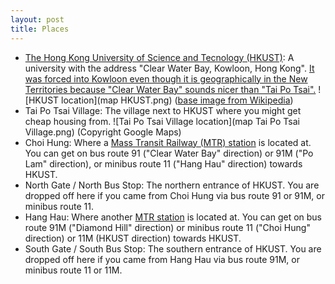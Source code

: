 ```yaml
---
layout: post
title: Places
---
```



- [The Hong Kong University of Science and Tecnology (HKUST)](https://hkust.edu.hk/): A university with the address "Clear Water Bay, Kowloon, Hong Kong". [It was forced into Kowloon even though it is geographically in the New Territories because "Clear Water Bay" sounds nicer than "Tai Po Tsai".](https://zh.wikipedia.org/zh-hk/%E9%A6%99%E6%B8%AF%E7%A7%91%E6%8A%80%E5%A4%A7%E5%AD%B8#cite_note-%E9%A6%99%E6%B8%AF%E7%A7%91%E6%8A%80%E5%A4%A7%E5%AD%B8%E5%9C%B0%E5%9D%80%E5%AF%AB%E6%B3%95-2)
![HKUST location](map HKUST.png) ([base image from Wikipedia](https://en.wikipedia.org/wiki/Kowloon_Peninsula#/media/File:Hong_Kong_Kowloon.svg))
- Tai Po Tsai Village: The village next to HKUST where you might get cheap housing from.
![Tai Po Tsai Village location](map Tai Po Tsai Village.png) (Copyright Google Maps)
- Choi Hung: Where a [Mass Transit Railway (MTR) station](https://en.wikipedia.org/wiki/Choi_Hung_station) is located at. You can get on bus route 91 ("Clear Water Bay" direction) or 91M ("Po Lam" direction), or minibus route 11 ("Hang Hau" direction) towards HKUST.
- North Gate / North Bus Stop: The northern entrance of HKUST. You are dropped off here if you came from Choi Hung via bus route 91 or 91M, or minibus route 11.
- Hang Hau: Where another [MTR station](https://en.wikipedia.org/wiki/Hang_Hau_station) is located at. You can get on bus route 91M ("Diamond Hill" direction) or minibus route 11 ("Choi Hung" direction) or 11M (HKUST direction) towards HKUST.
- South Gate / South Bus Stop: The southern entrance of HKUST. You are dropped off here if you came from Hang Hau via bus route 91M, or minibus route 11 or 11M.